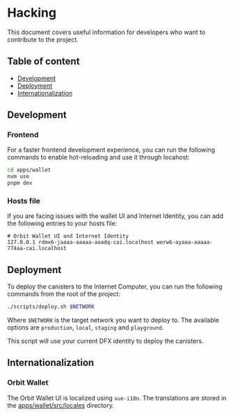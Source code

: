 # Hacking

This document covers useful information for developers who want to contribute to the project.

## Table of content

- [Development](#development)
- [Deployment](#deployment)
- [Internationalization](#internationalization)

## Development

### Frontend

For a faster frontend development experience, you can run the following commands to enable hot-reloading and use it through locahost:

```bash
cd apps/wallet
nvm use
pnpm dev
```

### Hosts file

If you are facing issues with the wallet UI and Internet Identity, you can add the following entries to your hosts file:

```
# Orbit Wallet UI and Internet Identity
127.0.0.1 rdmx6-jaaaa-aaaaa-aaadq-cai.localhost werw6-ayaaa-aaaaa-774aa-cai.localhost
```

## Deployment

To deploy the canisters to the Internet Computer, you can run the following commands from the root of the project:

```bash
./scripts/deploy.sh $NETWORK
```

Where `$NETWORK` is the target network you want to deploy to. The available options are `production`, `local`, `staging` and `playground`.

This script will use your current DFX identity to deploy the canisters.

## Internationalization

### Orbit Wallet

The Orbit Wallet UI is localized using `vue-i18n`. The translations are stored in the [apps/wallet/src/locales](./apps/wallet/src/locales) directory.
